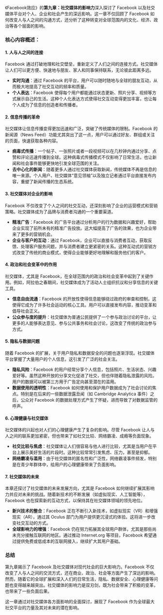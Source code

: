 《Facebook效应》的**第九章：社交媒体的影响力**深入探讨了 Facebook 以及社交媒体平台对个人、企业和社会产生的深远影响。这一章不仅回顾了 Facebook 如何改变人与人之间的沟通方式，还分析了这种转变对全球范围内的文化、经济、政治等各个层面的影响。

### 核心内容概述：

#### 1. **人与人之间的连接**
Facebook 通过打破地理和社交壁垒，重新定义了人们之间的连接方式。社交媒体让人们可以更方便、快速地与朋友、家人和同事保持联系，无论彼此距离多远。

- **实时沟通**：通过 Facebook 的平台，用户可以随时随地与全球的朋友互动，从而极大地提高了社交互动的频率和质量。
- **个人表达**：Facebook 使得每个用户都能通过状态更新、照片分享、视频等方式展示自己的生活。这种个人化表达方式使得社交互动变得更加丰富，也让每个人成为了信息的创造者和传播者。

#### 2. **信息传播的革命**
社交媒体让信息传播变得更加迅速和广泛，突破了传统媒体的限制。Facebook 的新闻源（News Feed）功能尤其突出了这一点，用户可以通过好友、群组或关注的页面，快速获取各种内容。

- **病毒式传播**：一个帖子、一张照片或者一段视频可以在几秒钟内通过分享、点赞和评论迅速传播到全球。这种病毒式传播模式不仅影响了日常生活，也让新闻和社会事件能够更快地引发全球范围的关注。
- **去中心化的新闻**：随着更多人通过社交媒体获取新闻，传统媒体不再是信息的唯一来源。个人用户、社交媒体“意见领袖”以及独立记者通过平台直接发布内容，重塑了新闻传播的生态系统。

#### 3. **社交媒体对企业的影响**
Facebook 不仅改变了个人之间的社交互动，还深刻影响了企业的运营模式和营销策略。社交媒体成为了品牌与消费者沟通的一个重要渠道。

- **精准广告**：Facebook 的广告平台通过分析用户的行为数据和兴趣爱好，帮助企业实现了前所未有的精准广告投放。这大幅提高了广告的效果，也为企业带来了更多的营销机会。
- **企业与客户的互动**：通过 Facebook，企业可以直接与消费者互动，获取反馈、处理客户服务问题，并与消费者建立更紧密的关系。这种互动式的营销方式改变了传统的商业模式，使得企业能够更好地理解和服务他们的客户。

#### 4. **政治和社会变革中的作用**
社交媒体，尤其是 Facebook，在全球范围内的政治和社会变革中起到了关键作用。例如，阿拉伯之春期间，社交媒体成为了活动人士组织抗议和分享信息的关键工具。

- **信息自由流通**：Facebook 的开放性使得信息能够绕过政府的审查和控制，这使得它成为了许多社会运动的核心工具。用户可以直接发布内容，推动变革和倡导社会正义。
- **公众参与度的提升**：社交媒体为普通公民提供了一个参与政治讨论的平台，让更多的人能够表达意见、参与公共事务和社会讨论，这改变了传统的政治参与方式。

#### 5. **隐私与数据问题**
随着 Facebook 的扩展，关于用户隐私和数据安全的问题也逐渐浮现。社交媒体平台掌握了大量用户的个人信息，这引发了广泛的社会关注。

- **隐私风险**：Facebook 的用户经常分享个人信息，包括照片、生活状态、兴趣爱好等。虽然这种开放的分享文化促进了社交，但也伴随着隐私泄露的风险。用户的数据可以被第三方用于广告定向甚至潜在的滥用。
- **数据使用的透明性**：Facebook 如何使用和保护用户数据成为了社会讨论的焦点。特别是在后来的一些数据泄露丑闻（如 Cambridge Analytica 事件）之后，公众对 Facebook 的数据处理方式产生了怀疑，进而导致了对数据监管的呼声。

#### 6. **心理健康与社交媒体**
社交媒体的兴起也对人们的心理健康产生了复杂的影响。尽管 Facebook 让人与人之间的联系更加紧密，但也带来了如社交比较、网络霸凌、成瘾等负面现象。

- **社交比较与焦虑**：社交媒体让人们很容易与他人进行比较，尤其是当用户在平台上展示美好生活的片段时。这种比较常常引发焦虑、压力，甚至是抑郁。
- **网络霸凌与滥用**：由于社交媒体的匿名性和广泛性，网络霸凌事件频发，特别是在青少年群体中，给用户的心理健康带来了负面影响。

#### 7. **社交媒体的未来**
本章还探讨了社交媒体的未来发展方向，尤其是 Facebook 如何继续扩展其影响力并应对未来的挑战。随着新技术的不断发展（如虚拟现实、人工智能等），Facebook 也在探索新的互动方式，以保持其在社交媒体领域的领先地位。

- **新兴技术的整合**：Facebook 正在不断引入新技术，如虚拟现实（VR）和增强现实（AR），通过其 Oculus 部门为用户提供更沉浸式的体验。这将进一步改变社交互动的方式。
- **全球影响力的增强**：Facebook 仍在努力拓展其全球用户群体，尤其是那些尚未充分接触互联网的地区。通过推动 Internet.org 等项目，Facebook 希望通过提供免费或低成本的互联网接入，继续扩大其用户基础。

### 总结
第九章揭示了 Facebook 及社交媒体对现代社会的巨大影响力。Facebook 不仅改变了人与人之间的交流方式，还在商业、政治、社会等方面产生了深远的影响。然而，随着它的全球扩展和深入人们的日常生活，隐私、数据安全、心理健康等问题也变得越来越突出。社交媒体的影响力是双刃剑，既为社会带来了积极的变革，也带来了一些负面后果。

这一章通过对社交媒体各方面影响的全面探讨，展现了 Facebook 作为全球最大社交平台的力量及其对未来的潜在影响。